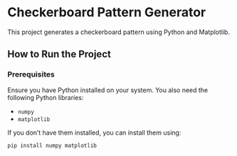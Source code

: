 # Checkerboard Pattern Generator

This project generates a checkerboard pattern using Python and Matplotlib.

## How to Run the Project

### Prerequisites
Ensure you have Python installed on your system. You also need the following Python libraries:
- `numpy`
- `matplotlib`

If you don’t have them installed, you can install them using:
```bash
pip install numpy matplotlib